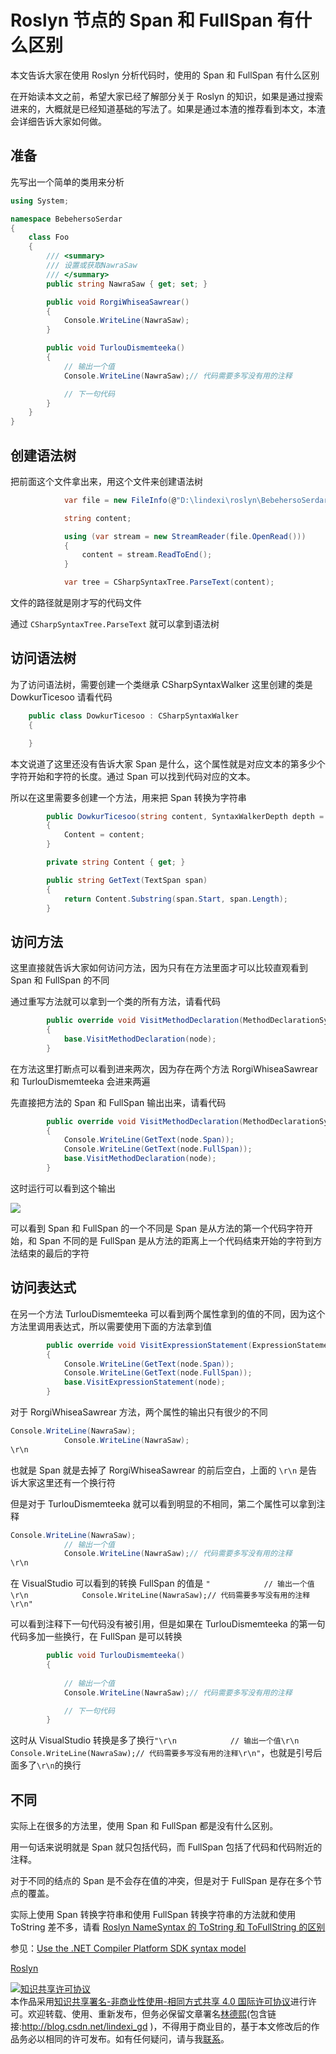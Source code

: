 # Roslyn 节点的 Span 和  FullSpan 有什么区别

本文告诉大家在使用 Roslyn 分析代码时，使用的 Span 和 FullSpan 有什么区别

<!--more-->
<!-- csdn -->
<!-- 标签：Roslyn,MSBuild,编译器 -->
<div id="toc"></div>

在开始读本文之前，希望大家已经了解部分关于 Roslyn 的知识，如果是通过搜索进来的，大概就是已经知道基础的写法了。如果是通过本渣的推荐看到本文，本渣会详细告诉大家如何做。

## 准备

先写出一个简单的类用来分析

```csharp
using System;

namespace BebehersoSerdar
{
    class Foo
    {
        /// <summary>
        /// 设置或获取NawraSaw
        /// </summary>
        public string NawraSaw { get; set; }

        public void RorgiWhiseaSawrear()
        {
            Console.WriteLine(NawraSaw);
        }

        public void TurlouDismemteeka()
        {
            // 输出一个值
            Console.WriteLine(NawraSaw);// 代码需要多写没有用的注释

            // 下一句代码
        }
    }
}
```

## 创建语法树

把前面这个文件拿出来，用这个文件来创建语法树

```csharp
            var file = new FileInfo(@"D:\lindexi\roslyn\BebehersoSerdar\BebehersoSerdar\Foo.cs");

            string content;

            using (var stream = new StreamReader(file.OpenRead()))
            {
                content = stream.ReadToEnd();
            }

            var tree = CSharpSyntaxTree.ParseText(content);
```

文件的路径就是刚才写的代码文件

通过 `CSharpSyntaxTree.ParseText` 就可以拿到语法树

## 访问语法树

为了访问语法树，需要创建一个类继承 CSharpSyntaxWalker 这里创建的类是 DowkurTicesoo 请看代码

```csharp
    public class DowkurTicesoo : CSharpSyntaxWalker
    {

    }
```

本文说道了这里还没有告诉大家 Span 是什么，这个属性就是对应文本的第多少个字符开始和字符的长度。通过 Span 可以找到代码对应的文本。

所以在这里需要多创建一个方法，用来把 Span 转换为字符串

```csharp
        public DowkurTicesoo(string content, SyntaxWalkerDepth depth = SyntaxWalkerDepth.Node) : base(depth)
        {
            Content = content;
        }

        private string Content { get; }

        public string GetText(TextSpan span)
        {
            return Content.Substring(span.Start, span.Length);
        }
```

## 访问方法

这里直接就告诉大家如何访问方法，因为只有在方法里面才可以比较直观看到 Span 和 FullSpan 的不同

通过重写方法就可以拿到一个类的所有方法，请看代码

```csharp
        public override void VisitMethodDeclaration(MethodDeclarationSyntax node)
        {
            base.VisitMethodDeclaration(node);
        }
```

在方法这里打断点可以看到进来两次，因为存在两个方法 RorgiWhiseaSawrear 和 TurlouDismemteeka 会进来两遍

先直接把方法的 Span 和 FullSpan 输出出来，请看代码

```csharp
        public override void VisitMethodDeclaration(MethodDeclarationSyntax node)
        {
            Console.WriteLine(GetText(node.Span));
            Console.WriteLine(GetText(node.FullSpan));
            base.VisitMethodDeclaration(node);
        }
```

这时运行可以看到这个输出

<!-- ![](image/Roslyn 节点的 Span 和  FullSpan 有什么区别/Roslyn 节点的 Span 和  FullSpan 有什么区别0.png) -->

![](http://7xqpl8.com1.z0.glb.clouddn.com/lindexi%2F2018722175017613)

可以看到 Span 和 FullSpan 的一个不同是 Span 是从方法的第一个代码字符开始，和 Span 不同的是 FullSpan 是从方法的距离上一个代码结束开始的字符到方法结束的最后的字符

## 访问表达式

在另一个方法 TurlouDismemteeka 可以看到两个属性拿到的值的不同，因为这个方法里调用表达式，所以需要使用下面的方法拿到值

```csharp
        public override void VisitExpressionStatement(ExpressionStatementSyntax node)
        {
            Console.WriteLine(GetText(node.Span));
            Console.WriteLine(GetText(node.FullSpan));
            base.VisitExpressionStatement(node);
        }
```

对于 RorgiWhiseaSawrear 方法，两个属性的输出只有很少的不同

```csharp
Console.WriteLine(NawraSaw);
            Console.WriteLine(NawraSaw);
\r\n
```

也就是 Span 就是去掉了 RorgiWhiseaSawrear 的前后空白，上面的 `\r\n` 是告诉大家这里还有一个换行符

但是对于 TurlouDismemteeka 就可以看到明显的不相同，第二个属性可以拿到注释

```csharp
Console.WriteLine(NawraSaw);
            // 输出一个值
            Console.WriteLine(NawraSaw);// 代码需要多写没有用的注释
\r\n
```

在 VisualStudio 可以看到的转换 FullSpan 的值是 `"            // 输出一个值\r\n            Console.WriteLine(NawraSaw);// 代码需要多写没有用的注释\r\n"`

可以看到注释下一句代码没有被引用，但是如果在 TurlouDismemteeka 的第一句代码多加一些换行，在 FullSpan 是可以转换

```csharp
        public void TurlouDismemteeka()
        {
            
            // 输出一个值
            Console.WriteLine(NawraSaw);// 代码需要多写没有用的注释

            // 下一句代码
        }
```

这时从 VisualStudio 转换是多了换行`"\r\n            // 输出一个值\r\n            Console.WriteLine(NawraSaw);// 代码需要多写没有用的注释\r\n"`，也就是引号后面多了`\r\n`的换行

## 不同

实际上在很多的方法里，使用 Span 和 FullSpan 都是没有什么区别。

用一句话来说明就是 Span 就只包括代码，而 FullSpan 包括了代码和代码附近的注释。

对于不同的结点的 Span 是不会存在值的冲突，但是对于 FullSpan 是存在多个节点的覆盖。

实际上使用 Span 转换字符串和使用 FullSpan 转换字符串的方法就和使用 ToString 差不多，请看 [Roslyn NameSyntax 的 ToString 和 ToFullString 的区别](https://lindexi.github.io/lindexi/post/Roslyn-NameSyntax-%E7%9A%84-ToString-%E5%92%8C-ToFullString-%E7%9A%84%E5%8C%BA%E5%88%AB.html )

参见：[Use the .NET Compiler Platform SDK syntax model](https://docs.microsoft.com/en-us/dotnet/csharp/roslyn-sdk/work-with-syntax )

[Roslyn](https://github.com/dotnet/roslyn/wiki/Roslyn-Overview )

<a rel="license" href="http://creativecommons.org/licenses/by-nc-sa/4.0/"><img alt="知识共享许可协议" style="border-width:0" src="https://licensebuttons.net/l/by-nc-sa/4.0/88x31.png" /></a><br />本作品采用<a rel="license" href="http://creativecommons.org/licenses/by-nc-sa/4.0/">知识共享署名-非商业性使用-相同方式共享 4.0 国际许可协议</a>进行许可。欢迎转载、使用、重新发布，但务必保留文章署名[林德熙](http://blog.csdn.net/lindexi_gd)(包含链接:http://blog.csdn.net/lindexi_gd )，不得用于商业目的，基于本文修改后的作品务必以相同的许可发布。如有任何疑问，请与我[联系](mailto:lindexi_gd@163.com)。
